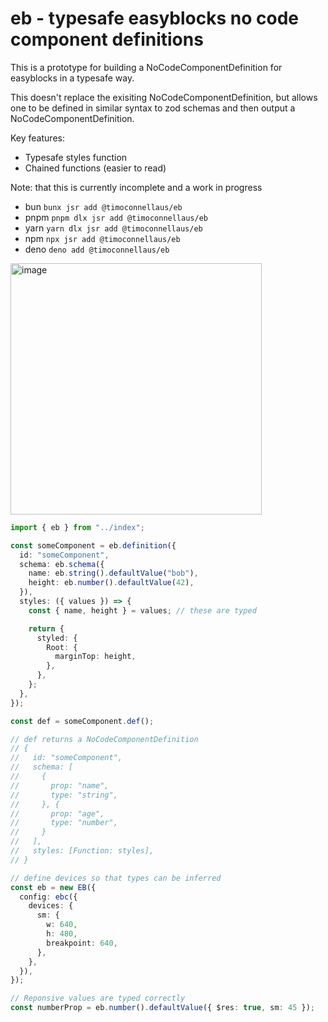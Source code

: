 # eb - typesafe easyblocks no code component definitions

This is a prototype for building a NoCodeComponentDefinition for easyblocks in a typesafe way.

This doesn't replace the exisiting NoCodeComponentDefinition, but allows one to be defined in similar syntax to zod schemas and then output a NoCodeComponentDefinition.

Key features:

- Typesafe styles function
- Chained functions (easier to read)

Note: that this is currently incomplete and a work in progress

- bun `bunx jsr add @timoconnellaus/eb`
- pnpm `pnpm dlx jsr add @timoconnellaus/eb`
- yarn `yarn dlx jsr add @timoconnellaus/eb`
- npm `npx jsr add @timoconnellaus/eb`
- deno `deno add @timoconnellaus/eb`

<img width="402" alt="image" src="https://github.com/timoconnellaus/easyblocks-typed/assets/3151605/ef8a67b3-570f-4912-b6b2-63ddf370d0fd">

```ts
import { eb } from "../index";

const someComponent = eb.definition({
  id: "someComponent",
  schema: eb.schema({
    name: eb.string().defaultValue("bob"),
    height: eb.number().defaultValue(42),
  }),
  styles: ({ values }) => {
    const { name, height } = values; // these are typed

    return {
      styled: {
        Root: {
          marginTop: height,
        },
      },
    };
  },
});

const def = someComponent.def();

// def returns a NoCodeComponentDefinition
// {
//   id: "someComponent",
//   schema: [
//     {
//       prop: "name",
//       type: "string",
//     }, {
//       prop: "age",
//       type: "number",
//     }
//   ],
//   styles: [Function: styles],
// }

// define devices so that types can be inferred
const eb = new EB({
  config: ebc({
    devices: {
      sm: {
        w: 640,
        h: 480,
        breakpoint: 640,
      },
    },
  }),
});

// Reponsive values are typed correctly
const numberProp = eb.number().defaultValue({ $res: true, sm: 45 });
```
